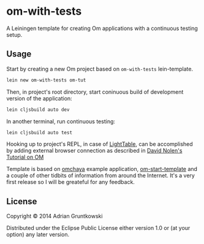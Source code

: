 # om-with-tests

A Leiningen template for creating Om applications with a continuous testing setup.

## Usage

Start by creating a new Om project based on `om-with-tests` lein-template.

```bash
lein new om-with-tests om-tut
```

Then, in project's root directory, start coninuous build of development version of the application:

```bash
lein cljsbuild auto dev
```

In another terminal, run continuous testing:

```bash
lein cljsbuild auto test
```

Hooking up to project's REPL, in case of [LightTable][1], can be accomplished by adding external browser connection as described in [David Nolen's][2] [Tutorial on OM][3]

Template is based on [omchaya][4] example application, [om-start-template][5] and a couple of other tidbits of information from around the Internet. It's a very first release so I will be greateful for any feedback.

## License

Copyright © 2014 Adrian Gruntkowski

Distributed under the Eclipse Public License either version 1.0 or (at
your option) any later version.

[1]: http://www.lighttable.com/
[2]: https://github.com/swannodette
[3]: https://github.com/swannodette/om/wiki/Basic-Tutorial
[4]: https://github.com/sgrove/omchaya
[5]: https://github.com/magomimmo/om-start-template
